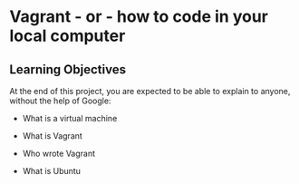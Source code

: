 # Vagrant - or - how to code in your local computer
## Learning Objectives
At the end of this project, you are expected to be able to explain to anyone, without the help of Google:

* What is a virtual machine
 
* What is Vagrant

* Who wrote Vagrant

* What is Ubuntu
